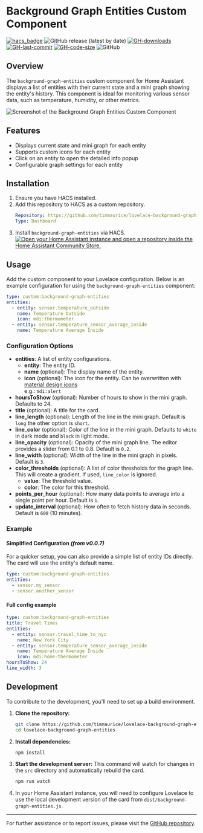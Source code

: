 # Background Graph Entities Custom Component

[![hacs_badge](https://img.shields.io/badge/HACS-Custom-41BDF5.svg?style=flat-square)](https://github.com/hacs/integration)
![GitHub release (latest by date)](https://img.shields.io/github/v/release/timmaurice/lovelace-background-graph-entities?style=flat-square)
[![GH-downloads](https://img.shields.io/github/downloads/timmaurice/lovelace-background-graph-entities/total?style=flat-square)](https://github.com/timmaurice/lovelace-background-graph-entities/releases)
[![GH-last-commit](https://img.shields.io/github/last-commit/timmaurice/lovelace-background-graph-entities.svg?style=flat-square)](https://github.com/timmaurice/lovelace-background-graph-entities/commits/master)
[![GH-code-size](https://img.shields.io/github/languages/code-size/timmaurice/lovelace-background-graph-entities.svg?color=red&style=flat-square)](https://github.com/timmaurice/lovelace-background-graph-entities)
![GitHub](https://img.shields.io/github/license/timmaurice/lovelace-background-graph-entities?style=flat-square)

## Overview

The `background-graph-entities` custom component for Home Assistant displays a list of entities with their current state and a mini graph showing the entity's history. This component is ideal for monitoring various sensor data, such as temperature, humidity, or other metrics.

![Screenshot of the Background Graph Entities Custom Component](https://raw.githubusercontent.com/timmaurice/lovelace-background-graph-entities/refs/heads/main/image.png)

## Features

- Displays current state and mini graph for each entity
- Supports custom icons for each entity
- Click on an entity to open the detailed info popup
- Configurable graph settings for each entity

## Installation

1. Ensure you have HACS installed.
2. Add this repository to HACS as a custom repository.
   ```yaml
   Repository: https://github.com/timmaurice/lovelace-background-graph-entities
   Type: Dashboard
   ```
3. Install `background-graph-entities` via HACS.<br>
   [![Open your Home Assistant instance and open a repository inside the Home Assistant Community Store.](https://my.home-assistant.io/badges/hacs_repository.svg)](https://my.home-assistant.io/redirect/hacs_repository/?owner=timmaurice&repository=lovelace-background-graph-entities&category=Dashboard)

## Usage

Add the custom component to your Lovelace configuration. Below is an example configuration for using the `background-graph-entities` component:

```yaml
type: custom:background-graph-entities
entities:
  - entity: sensor.temperature_outside
    name: Temperature Outside
    icon: mdi:thermometer
  - entity: sensor.temperature_sensor_average_inside
    name: Temperature Average Inside
```

### Configuration Options

- **entities**: A list of entity configurations.
  - **entity**: The entity ID.
  - **name** (optional): The display name of the entity.
  - **icon** (optional): The icon for the entity. Can be overwritten with [material design icons](https://pictogrammers.com/library/mdi/)<br>e.g.: `mdi:alert`
- **hoursToShow** (optional): Number of hours to show in the mini graph. Defaults to 24.
- **title** (optional): A title for the card.
- **line_length** (optional): Length of the line in the mini graph. Default is `long` the other option is `short`.
- **line_color** (optional): Color of the line in the mini graph. Defaults to `white` in dark mode and `black` in light mode.
- **line_opacity** (optional): Opacity of the mini graph line. The editor provides a slider from 0.1 to 0.8. Default is `0.2`.
- **line_width** (optional): Width of the line in the mini graph in pixels. Default is `3`.
- **color_thresholds** (optional): A list of color thresholds for the graph line. This will create a gradient. If used, `line_color` is ignored.
  - **value**: The threshold value.
  - **color**: The color for this threshold.
- **points_per_hour** (optional): How many data points to average into a single point per hour. Default is `1`.
- **update_interval** (optional): How often to fetch history data in seconds. Default is `600` (10 minutes).

### Example

#### Simplified Configuration _(from v0.0.7)_

For a quicker setup, you can also provide a simple list of entity IDs directly. The card will use the entity's default name.

```yaml
type: custom:background-graph-entities
entities:
  - sensor.my_sensor
  - sensor.another_sensor
```

#### Full config example

```yaml
type: custom:background-graph-entities
title: Travel Times
entities:
  - entity: sensor.travel_time_to_nyc
    name: New York City
  - entity: sensor.temperature_sensor_average_inside
    name: Temperature Average Inside
    icon: mdi:home-thermometer
hoursToShow: 24
line_width: 3
```

## Development

To contribute to the development, you'll need to set up a build environment.

1.  **Clone the repository:**

    ```bash
    git clone https://github.com/timmaurice/lovelace-background-graph-entities.git
    cd lovelace-background-graph-entities
    ```

2.  **Install dependencies:**

    ```bash
    npm install
    ```

3.  **Start the development server:**
    This command will watch for changes in the `src` directory and automatically rebuild the card.

    ```bash
    npm run watch
    ```

4.  In your Home Assistant instance, you will need to configure Lovelace to use the local development version of the card from `dist/background-graph-entities.js`.

---

For further assistance or to report issues, please visit the [GitHub repository](https://github.com/timmaurice/lovelace-background-graph-entities).
